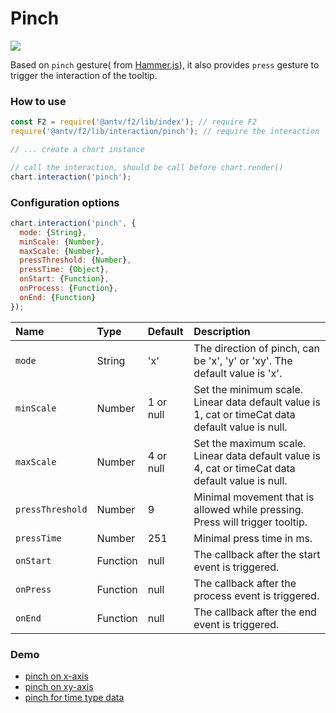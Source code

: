 # Pinch

![](../../../.gitbook/assets/ezgif.com-video-to-gif-1.gif)

Based on `pinch`  gesture\( from [Hammer.js](http://hammerjs.github.io/recognizer-pinch/)\), it also provides `press`  gesture to trigger the interaction of the tooltip.

### How to use

```javascript
const F2 = require('@antv/f2/lib/index'); // require F2
require('@antv/f2/lib/interaction/pinch'); // require the interaction

// ... create a chart instance

// call the interaction, should be call before chart.render()
chart.interaction('pinch');
```

### Configuration options <a id="configuration-options"></a>

```javascript
chart.interaction('pinch', {
  mode: {String}, 
  minScale: {Number}, 
  maxScale: {Number},
  pressThreshold: {Number},
  pressTime: {Object},
  onStart: {Function},
  onProcess: {Function},
  onEnd: {Function}
});
```

| Name | Type | Default | Description |
| :--- | :--- | :--- | :--- |
| `mode` | String | 'x' | The direction of pinch, can be 'x', 'y' or 'xy'. The default value is 'x'. |
| `minScale` | Number | 1 or null | Set the minimum scale. Linear data default value is 1, cat or timeCat data default value is null. |
| `maxScale` | Number | 4 or null | Set the maximum scale. Linear data default value is 4, cat or timeCat data default value is null. |
| `pressThreshold` | Number | 9 | Minimal movement that is allowed while pressing. Press will trigger tooltip. |
| `pressTime` | Number | 251 | Minimal press time in ms. |
| `onStart` | Function | null | The callback after the start event is triggered. |
| `onPress` | Function | null | The callback after the process event is triggered. |
| `onEnd` | Function | null | The callback after the end event is triggered. |

### Demo

* [pinch on x-axis](https://antv.alipay.com/zh-cn/f2/3.x/demo/interaction/pinch-and-pan-for-smooth-line.html)
* [pinch on xy-axis](https://antv.alipay.com/zh-cn/f2/3.x/demo/interaction/pinch-and-pan-for-scatter-chart.html)
* [pinch for time type data](https://antv.alipay.com/zh-cn/f2/3.x/demo/interaction/pinch-and-pan-for-line-chart.html)


